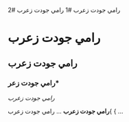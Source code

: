 رامي جودت زعرب #1
رامي جودت زعرب #2
# رامي جودت زعرب
## رامي جودت زعرب

### رامي جودت زعر*

*رامي جودت زعرب*

  **رامي جودت زعرب**
  ...
  رامي جودت زعرب{
  {
  ...
